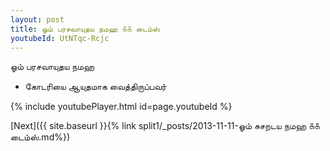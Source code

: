 ```yaml
---
layout: post
title: ஓம் பரசவாயுதய நமஹ ௧௧ டைம்ஸ்
youtubeId: UtNTqc-Rcjc
---
```

 
 
 ஓம் பரசவாயுதய நமஹ  
 
 -  கோடரியை ஆயுதமாக வைத்திருப்பவர் 
 
  
 
  
 
 
 
 
 
 


{% include youtubePlayer.html id=page.youtubeId %}
 
[Next]({{ site.baseurl }}{% link  split1/_posts/2013-11-11-ஓம் சுசறடய நமஹ ௧௧ டைம்ஸ்.md%})
 

